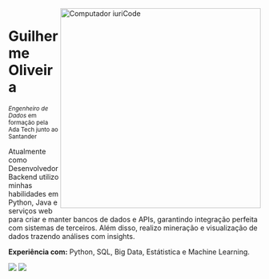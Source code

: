 <img src="https://raw.githubusercontent.com/MicaelliMedeiros/micaellimedeiros/master/image/computer-illustration.png" min-width="400px" max-width="400px" width="400px" align="right" alt="Computador iuriCode">

# Guilherme Oliveira 

<sub>*Engenheiro de Dados* em formação pela Ada Tech junto ao Santander</sub>

Atualmente como Desenvolvedor Backend utilizo minhas habilidades em Python, Java e serviços web para criar e manter bancos de dados e APIs, garantindo integração perfeita com sistemas de terceiros. Além disso, realizo  mineração e visualização de dados trazendo análises com insights.

**Experiência com:**
Python, SQL, Big Data, Estátistica e Machine Learning.


<a href="mailto:silva.guilhermeoliveira@gmail.com" alt="Gmail">
<img src="https://img.shields.io/badge/Gmail-D14836?style=for-the-badge&logo=gmail&logoColor=white" /></a>

<a href="https://www.linkedin.com/in/silvaguilhermeoliveira/" alt="Linkedin">
<img src="https://img.shields.io/badge/LinkedIn-0077B5?style=for-the-badge&logo=linkedin&logoColor=white" /></a>
